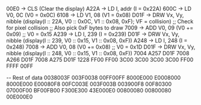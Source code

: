 00E0 -> CLS (Clear the display)
A22A -> LD I, addr (I = 0x22A)
600C -> LD V0, 0C (V0 = 0x0C)
6108 -> LD V1, 08 (V1 = 0x08)
D01F -> DRW Vx, Vy, nibble (display(I :: 22A, V0 :: 0x0C, V1 :: 0x08, 0xF); VF = collision) ;; Check for pixel collision ;; Also pick 0xF bytes to draw
7009 -> ADD V0, 09 (V0 += 0x09) ;; V0 = 0x15
A239 -> LD I, 239 (I = 0x239)
D01F -> DRW Vx, Vy, nibble (display(I :: 239, V0 :: 0x15, V1 :: 0x08, 0xF))
A248 -> LD I, 248 (I = 0x248)
7008 -> ADD V0, 08 (V0 += 0x08) ;; V0 = 0x1D
D01F -> DRW Vx, Vy, nibble (display(I :: 248, V0 :: 0x15, V1 :: 0x08, 0xF))
7004
A257
D01F
7008
A266
D01F
7008
A275
D01F
1228
FF00
FF00
3C00
3C00
3C00
3C00
FF00
FFFF
00FF

-- Rest of data
0038003F
003F0038
00FF00FF
8000E000
E0008000
8000E000
E00080F8
00FC003E
003F003B
003900F8
00F80300
07000F00
BF00FB00
F300E300
43E000E0
00800080
00800080
00E000E0
